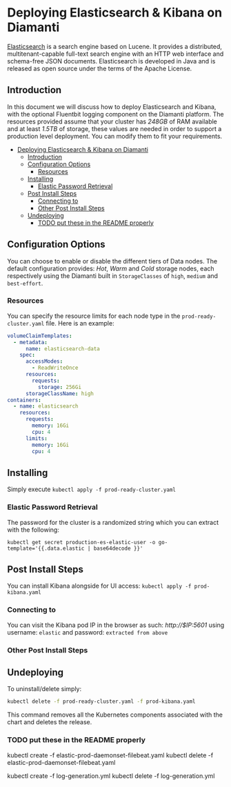 # Deploying Elasticsearch & Kibana on Diamanti

[Elasticsearch](https://www.elastic.co/) is a search engine based on Lucene. It provides a distributed, multitenant-capable full-text search engine with an HTTP web interface and schema-free JSON documents. Elasticsearch is developed in Java and is released as open source under the terms of the Apache License.

## Introduction

In this document we will discuss how to deploy Elasticsearch and Kibana, with the optional Fluentbit logging component on the Diamanti platform. The resources provided assume that your cluster has _248GB_ of RAM available and at least _1.5TB_ of storage, these values are needed in order to support a production level deployment. You can modify them to fit your requirements.

<!-- TOC -->

- [Deploying Elasticsearch & Kibana on Diamanti](#deploying-elasticsearch--kibana-on-diamanti)
  - [Introduction](#introduction)
  - [Configuration Options](#configuration-options)
    - [Resources](#resources)
  - [Installing](#installing)
    - [Elastic Password Retrieval](#elastic-password-retrieval)
  - [Post Install Steps](#post-install-steps)
    - [Connecting to](#connecting-to)
    - [Other Post Install Steps](#other-post-install-steps)
  - [Undeploying](#undeploying)
    - [TODO put these in the README properly](#todo-put-these-in-the-readme-properly)

<!-- /TOC -->

## Configuration Options

You can choose to enable or disable the different tiers of Data nodes. The default configuration provides: *Hot*, *Warm* and *Cold* storage nodes, each respectively using the Diamanti built in `StorageClasses` of `high`, `medium` and `best-effort`.

<!-- Other H3 Configuration Items are added in here. These can describe the above values as needed. Some examples given. -->

### Resources

You can specify the resource limits for each node type in the `prod-ready-cluster.yaml` file. Here is an example:

```yaml
volumeClaimTemplates:
  - metadata:
      name: elasticsearch-data
    spec:
      accessModes:
        - ReadWriteOnce
      resources:
        requests:
          storage: 256Gi
      storageClassName: high
containers:
  - name: elasticsearch
    resources:
      requests:
        memory: 16Gi
        cpu: 4
      limits:
        memory: 16Gi
        cpu: 4
```

## Installing

Simply execute `kubectl apply -f prod-ready-cluster.yaml`

### Elastic Password Retrieval

The password for the cluster is a randomized string which you can extract with the following:

```console
kubectl get secret production-es-elastic-user -o go-template='{{.data.elastic | base64decode }}'
```

## Post Install Steps

You can install Kibana alongside for UI access: `kubectl apply -f prod-kibana.yaml`

### Connecting to

You can visit the Kibana pod IP in the browser as such: _http://$IP:5601_ using username: `elastic` and password: `extracted from above`

### Other Post Install Steps

## Undeploying

To uninstall/delete simply:

```bash
kubectl delete -f prod-ready-cluster.yaml -f prod-kibana.yaml
```

This command removes all the Kubernetes components associated with the chart and deletes the release.

### TODO put these in the README properly

kubectl create -f elastic-prod-daemonset-filebeat.yaml
kubectl delete -f elastic-prod-daemonset-filebeat.yaml

kubectl create -f log-generation.yml
kubectl delete -f log-generation.yml
